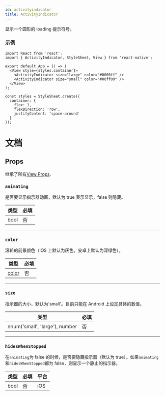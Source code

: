 ```yaml
---
id: activityindicator
title: ActivityIndicator
---
```


显示一个圆形的 loading 提示符号。

### 示例

```SnackPlayer name=ActivityIndicator
import React from 'react';
import { ActivityIndicator, StyleSheet, View } from 'react-native';

export default App = () => (
  <View style={styles.container}>
    <ActivityIndicator size="large" color="#0000ff" />
    <ActivityIndicator size="small" color="#00ff00" />
  </View>
);

const styles = StyleSheet.create({
  container: {
    flex: 1,
    flexDirection: 'row',
    justifyContent: 'space-around'
  }
});
```

# 文档

## Props

继承了所有[View Props](view.md#props).

### `animating`

是否要显示指示器动画，默认为 true 表示显示，false 则隐藏。

| 类型 | 必填 |
| ---- | ---- |
| bool | 否   |

---

### `color`

滚轮的前景颜色（iOS 上默认为灰色，安卓上默认为深绿色）。

| 类型               | 必填 |
| ------------------ | ---- |
| [color](colors.md) | 否   |

---

### `size`

指示器的大小，默认为'small'。目前只能在 Android 上设定具体的数值。

| 类型                           | 必填 |
| ------------------------------ | ---- |
| enum('small', 'large'), number | 否   |

---

### `hidesWhenStopped`

在`animating`为 false 的时候，是否要隐藏指示器（默认为 true）。如果`animating`和`hidesWhenStopped`都为 false，则显示一个静止的指示器。

| 类型 | 必填 | 平台 |
| ---- | ---- | ---- |
| bool | 否   | iOS  |
